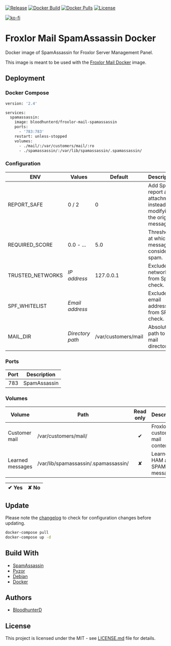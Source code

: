 [![Release](https://img.shields.io/github/v/release/bloodhunterd/froxlor-mail-spamassassin-docker?style=for-the-badge)](https://github.com/bloodhunterd/froxlor-mail-spamassassin-docker/releases)
[![Docker Build](https://img.shields.io/github/workflow/status/bloodhunterd/froxlor-mail-spamassassin-docker/PHP?style=for-the-badge&label=Docker%20Build)](https://github.com/bloodhunterd/froxlor-mail-spamassassin-docker/actions?query=workflow%3ADocker)
[![Docker Pulls](https://img.shields.io/docker/pulls/bloodhunterd/froxlor-mail-spamassassin?style=for-the-badge)](https://hub.docker.com/r/bloodhunterd/froxlor-mail-spamassassin)
[![License](https://img.shields.io/github/license/bloodhunterd/froxlor-mail-spamassassin-docker?style=for-the-badge)](https://github.com/bloodhunterd/froxlor-mail-spamassassin-docker/blob/master/LICENSE)

[![ko-fi](https://www.ko-fi.com/img/githubbutton_sm.svg)](https://ko-fi.com/bloodhunterd)

# Froxlor Mail SpamAssassin Docker

Docker image of SpamAssassin for Froxlor Server Management Panel.

This image is meant to be used with the [Froxlor Mail Docker](https://github.com/bloodhunterd/froxlor-mail-docker) image.

## Deployment

### Docker Compose

```dockerfile
version: '2.4'

services:
  spamassassin:
    image: bloodhunterd/froxlor-mail-spamassassin
    ports:
      - '783:783'
    restart: unless-stopped
    volumes:
      - ./mail/:/var/customers/mail/:ro
      - ./spamassassin/:/var/lib/spamassassin/.spamassassin/
```

### Configuration

| ENV | Values | Default | Description
| --- | ------ | ------- | -----------
| REPORT_SAFE | 0 / 2 | 0 | Add Spam report as attachment instead of modifying the original message.
| REQUIRED_SCORE | 0.0 - ... | 5.0 | Threshold at which a message is considered spam.
| TRUSTED_NETWORKS | *IP address* | 127.0.0.1 | Exclude networks from Spam check.
| SPF_WHITELIST | *Email address* |  | Exclude email addresses from SPF check.
| MAIL_DIR | *Directory path* | /var/customers/mail | Absolute path to the mail directory

### Ports

| Port | Description
| ---: | -----------
| 783  | SpamAssassin

### Volumes

| Volume | Path | Read only | Description
| ------ | ---- | :-------: | -----------
| Customer mail | /var/customers/mail/ | &#10004; | Froxlor customer mail content.
| Learned messages | /var/lib/spamassassin/.spamassassin/ | &#10008; | Learned HAM and SPAM messages.

| &#10004; Yes | &#10008; No
| ------------ | -----------

## Update

Please note the [changelog](https://github.com/bloodhunterd/froxlor-mail-spamassassin-docker/blob/master/CHANGELOG.md) to check for configuration changes before updating.

```bash
docker-compose pull
docker-compose up -d
```

## Build With

* [SpamAssassin](https://spamassassin.apache.org/)
* [Pyzor](https://github.com/SpamExperts/pyzor)
* [Debian](https://www.debian.org/)
* [Docker](https://www.docker.com/)

## Authors

* [BloodhunterD](https://github.com/bloodhunterd)

## License

This project is licensed under the MIT - see [LICENSE.md](https://github.com/bloodhunterd/froxlor-mail-spamassassin-docker/blob/master/LICENSE) file for details.
